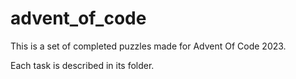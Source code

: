 # advent_of_code
This is a set of completed puzzles made for Advent Of Code 2023.

Each task is described in its folder.
